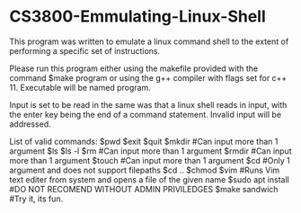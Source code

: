 # CS3800-Emmulating-Linux-Shell

This program was written to emulate a linux command shell to the extent of performing a specific
set of instructions. 

Please run this program either using the makefile provided with the command $make program 
or using the g++ compiler with flags set for c++ 11. Executable will be named program.

Input is set to be read in the same was that a linux shell reads in input, with the enter key being
the end of a command statement. Invalid input will be addressed.

List of valid commands:
    $pwd
    $exit
    $quit
    $mkdir <filename>        #Can input more than 1 argument
    $ls
    $ls -l
    $rm <filename>           #Can input more than 1 argument
    $rmdir <filename>        #Can input more than 1 argument
    $touch <filename>        #Can input more than 1 argument
    $cd <filename>           #Only 1 argument and does not support filepaths
    $cd ..
    $chmod <intger> <filename>
    $vim <filename>          #Runs Vim text editer from system and opens a file of the given name
    $sudo apt install <name> #DO NOT RECOMEND WITHOUT ADMIN PRIVILEDGES
    $make sandwich           #Try it, its fun.


  

